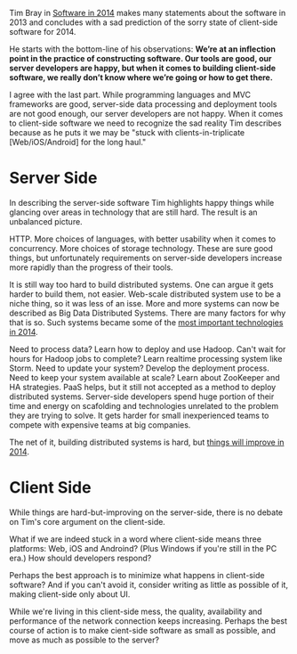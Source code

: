 Tim Bray in [Software in 2014](https://www.tbray.org/ongoing/When/201x/2014/01/01/Software-in-2014) makes many statements about the software in 2013 and concludes with a sad prediction of the sorry state of client-side software for 2014.

He starts with the bottom-line of his observations:
__We’re at an inflection point in the practice of constructing software. Our tools are good, our server developers are happy, but when it comes to building client-side software, we really don’t know where we’re going or how to get there.__

I agree with the last part. While programming languages and MVC frameworks are good, server-side data processing and deployment tools are not good enough, our server developers are not happy. When it comes to client-side software we need to recognize the sad reality Tim describes because as he puts it we may be "stuck with clients-in-triplicate [Web/iOS/Android] for the long haul."


# Server Side
In describing the server-side software Tim highlights happy things while glancing over areas in technology that are still hard. The result is an unbalanced picture.

HTTP. More choices of languages, with better usability when it comes to concurrency. More choices of storage technology. These are sure good things, but unfortunately requirements on server-side developers increase more rapidly than the progress of their tools.

It is still way too hard to build distributed systems. One can argue it gets harder to build them, not easier. Web-scale distributed system use to be a niche thing, so it was less of an isse. More and more systems can now be described as Big Data Distributed Systems. There are many factors for why that is so. Such systems became some of the [most important technologies in 2014](http://weblog.smirnov.ca/tech/2013/12/30/2014-technologies-to-watch.html).

Need to process data? Learn how to deploy and use Hadoop. Can't wait for hours for Hadoop jobs to complete? Learn realtime processing system like Storm. Need to update your system? Develop the deployment process. Need to keep your system available at scale? Learn about ZooKeeper and HA strategies. PaaS helps, but it still not accepted as a method to deploy distributed systems. Server-side developers spend huge portion of their time and energy on scafolding and technologies unrelated to the problem they are trying to solve. It gets harder for small inexperienced teams to compete with expensive teams at big companies.

The net of it, building distributed systems is hard, but [things will improve in 2014](http://weblog.smirnov.ca/tech/2013/12/30/Big-Data-Distributed-Systems--2014-predictions.html).

# Client Side

While things are hard-but-improving on the server-side, there is no debate on Tim's core argument on the client-side.

What if we are indeed stuck in a word where client-side means three platforms: Web, iOS and Androind? (Plus Windows if you're still in the PC era.) How should developers respond?

Perhaps the best approach is to minimize what happens in client-side software? And if you can't avoid it, consider writing as little as possible of it, making client-side only about UI.

While we're living in this client-side mess, the quality, availability and performance of the network connection keeps increasing. Perhaps the best course of action is to make cient-side software as small as possible, and move as much as possible to the server?
